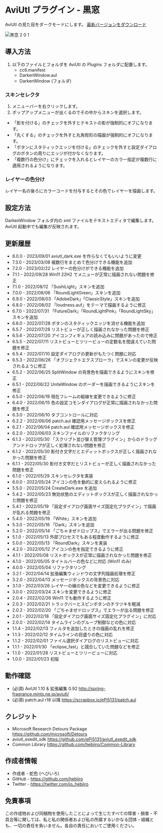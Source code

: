 # AviUtl プラグイン - 黒窓

AviUtl の見た目をダークモードにします。
[最新バージョンをダウンロード](../../releases/latest/)

![黒窓 2 0 1](https://user-images.githubusercontent.com/96464759/154665614-90c6a2fb-d9d3-42b5-bcd0-292497c8b5d9.png)

## 導入方法

1. 以下のファイルとフォルダを AviUtl の Plugins フォルダに配置します。
	* cc6.manifest
	* DarkenWindow.aul
	* DarkenWindow (フォルダ)

### スキンセレクタ

1. メニューバーを右クリックします。
2. ポップアップメニューが出くるのでその中からスキンを選択します。
* 「影を付ける」のチェックを外すとテキストの影が強制的にオフになります。
* 「丸くする」のチェックを外すと丸角矩形の描画が強制的にオフになります。
* 「ボタンにスタティックエッジを付ける」のチェックを外すと設定ダイアログのボタンの周りにエッジが付かなくなります。
* 「複数行の色分け」にチェックを入れるとレイヤーのカラー指定が複数行に適用されるようになります。

### レイヤーの色分け

レイヤー名の後ろにカラーコードを付与するとその色でレイヤーを描画します。

## 設定方法

DarkenWindow フォルダ内の xml ファイルをテキストエディタで編集します。AviUtl 起動中でも編集が反映されます。

## 更新履歴

* 8.0.0 - 2023/09/01 aviutl_dark.exe を作らなくてもいいように変更
* 7.3.0 - 2023/03/08 複数行をまとめて色分けできる機能を追加
* 7.2.0 - 2023/02/22 レイヤーの色分けができる機能を追加
* 7.1.1 - 2022/09/28 Win11 22H2 でメニューが正常に描画されない問題を修正
* 7.1.0 - 2022/08/12 「SushiLight」スキンを追加
* 7.0.0 - 2022/08/06 「RoundLightGreen」スキンを追加
* 6.9.0 - 2022/08/03 「AdobeDark」「ClassicStyle」スキンを追加
* 6.8.0 - 2022/08/02 「loudness.auf」をテーマで描画するように修正
* 6.7.0 - 2022/07/31 「FutureDark」「RoundLightPink」「RoundLightSky」スキンを追加
* 6.6.0 - 2022/07/28 ボタンのスタティックエッジを消せる機能を追加
* 6.5.7 - 2022/07/28 リストビューが正しく描画されなかった問題を修正
* 6.5.6 - 2022/07/20 アイコンフィギュアの読み込みに問題があったので修正
* 6.5.5 - 2022/07/11 リストビューとツリービューの定数名を間違えていた問題を修正
* 6.5.4 - 2022/07/10 設定ダイアログの更新がもたつく問題に対応
* 6.5.3 - 2022/06/26 「オブジェクトエクスプローラ」でスキンの変更が反映されるように修正
* 6.5.2 - 2022/06/25 SplitWindow の背景色を描画できるようにスキンを修正
* 6.5.1 - 2022/06/22 UniteWindow のボーダーを描画できるようにスキンを修正
* 6.5.0 - 2022/06/19 現在フレームの縦線を変更できるように修正
* 6.4.0 - 2022/06/15 色の設定コモンダイアログが正常に描画されなかった問題を修正
* 6.3.0 - 2022/06/10 タブコントロールに対応
* 6.2.2 - 2022/06/06 patch.aul 確認用メッセージボックスを修正
* 6.2.1 - 2022/06/04 patch.aul 確認用メッセージボックスを修正
* 6.2.0 - 2022/06/03 スキンファイルのリファクタリング
* 6.1.3 - 2022/05/30 「スクリプト並び替え管理プラグイン」からのドラッグアンドドロップが正しく処理されない問題を修正
* 6.1.2 - 2022/05/30 影付き文字だとエディットボックスが正しく描画されなかった問題を修正
* 6.1.1 - 2022/05/30 影付き文字だとリストビューが正しく描画されなかった問題を修正
* 6.1.0 - 2022/05/29 スキンセレクタを実装
* 6.0.0 - 2022/05/24 アイコンの色を動的に変えられるように修正
* 5.5.0 - 2022/05/24 CreateDark.exe を追加
* 5.4.2 - 2022/05/23 無効状態のエディットボックスが正しく描画されなかった問題を修正
* 5.4.1 - 2022/05/19 「設定ダイアログ画面サイズ固定化プラグイン」で描画が乱れる問題を修正
* 5.4.0 - 2022/05/19 「White」スキンを追加
* 5.3.0 - 2022/05/16 「Dark」スキンを追加
* 5.2.0 - 2022/05/14 「ごちゃまぜドロップス」でエラーが出る問題を修正
* 5.1.0 - 2022/05/13 外部プロセスでもある程度動作するように修正
* 5.0.0 - 2022/05/13 「RoundDark」スキンを実装
* 4.2.0 - 2022/05/12 アイコンの色を指定できるように修正
* 4.1.1 - 2022/05/08 リストボックスが正常に描画されなかった問題を修正
* 4.1.0 - 2022/05/05 タイトルバーの色などに対応 (Win11 のみ)
* 4.0.0 - 2022/05/04 リファクタリング
* 3.2.1 - 2022/04/14 拡張編集ウィンドウの文字列描画処理を修正
* 3.2.0 - 2022/04/13 メッセージボックスの背景色に対応
* 3.1.0 - 2022/03/26 レイヤーの線の色などを変更できるように修正
* 3.0.0 - 2022/03/24 スキンを変更できるように修正
* 2.0.4 - 2022/02/26 Win11 でも動作するように修正
* 2.0.3 - 2022/02/21 トラックバーとスピンボタンのチラツキを軽減
* 2.0.2 - 2022/02/20 「ごちゃまぜドロップス」でエラーが出る問題を修正
* 2.0.1 - 2022/02/18 「設定ダイアログ画面サイズ固定化プラグイン」に対応
* 2.0.0 - 2022/02/14 タイムラインのグループ制御などの色に対応
* 1.1.4 - 2022/02/13 フィルタを追加したときの描画の乱れを修正
* 1.1.3 - 2022/02/12 タイムラインの目盛りの色に対応
* 1.1.2 - 2022/02/01 ファイル選択ダイアログのリストビューに対応
* 1.1.1 - 2022/01/30 「eclipse_fast」と競合していた問題などを修正
* 1.1.0 - 2022/01/28 リストビューとツリービューに対応
* 1.0.0 - 2022/01/23 初版

## 動作確認

* (必須) AviUtl 1.10 & 拡張編集 0.92 http://spring-fragrance.mints.ne.jp/aviutl/
* (必須) patch.aul r18 以降 https://scrapbox.io/ePi5131/patch.aul

## クレジット

* Microsoft Research Detours Package https://github.com/microsoft/Detours
* aviutl_exedit_sdk https://github.com/ePi5131/aviutl_exedit_sdk
* Common Library https://github.com/hebiiro/Common-Library

## 作成者情報

* 作成者 - 蛇色 (へびいろ)
* GitHub - https://github.com/hebiiro
* Twitter - https://twitter.com/io_hebiiro

## 免責事項

この作成物および同梱物を使用したことによって生じたすべての障害・損害・不具合等に関しては、私と私の関係者および私の所属するいかなる団体・組織とも、一切の責任を負いません。各自の責任においてご使用ください。
